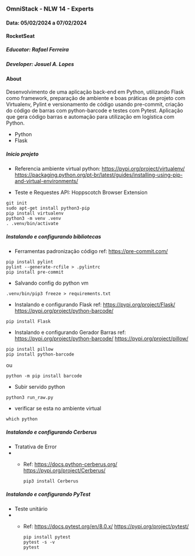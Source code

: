 ### OmniStack - NLW 14 - Experts

#### Data: 05/02/2024 a 07/02/2024

#### RocketSeat

##### Educator: Rafael Ferreira

##### Developer: Josuel A. Lopes

#### About

Desenvolvimento de uma aplicação back-end em Python, utilizando Flask como framework, preparação de ambiente e boas práticas de projeto com Virtualenv, Pylint e versionamento de código usando pre-commit, criação do código de barras com python-barcode e testes com Pytest.
Aplicação que gera código barras e automação para utilização em logística com Python.

- Python
- Flask

##### Inicio projeto

- Referencia ambiente virtual python:
  https://pypi.org/project/virtualenv/
  https://packaging.python.org/pt-br/latest/guides/installing-using-pip-and-virtual-environments/

- Teste e Requestes API: Hoppscotch Browser Extension

```
git init
sudo apt-get install python3-pip
pip install virtualenv
python3 -m venv .venv
. .venv/bin/activate

```

##### Instalando e configurando bibliotecas

- Ferramentas padronização código
  ref: https://pre-commit.com/

```
pip install pylint
pylint --generate-rcfile > .pylintrc
pip install pre-commit
```

- Salvando config do python vm

```
.venv/bin/pip3 freeze > requirements.txt
```

- Instalando e configurando Flask
  ref:
  https://pypi.org/project/Flask/
  https://pypi.org/project/python-barcode/

```
pip install Flask
```

- Instalando e configurando Gerador Barras
  ref:
  https://pypi.org/project/python-barcode/
  https://pypi.org/project/pillow/

```
pip install pillow
pip install python-barcode
```

ou

```
python -m pip install barcode
```

- Subir servido python

```
python3 run_raw.py
```

- verificar se esta no ambiente virtual

```
which python
```

##### Instalando e configurando Cerberus

- Tratativa de Error
- - Ref:
    https://docs.python-cerberus.org/
    https://pypi.org/project/Cerberus/

    ```
    pip3 install Cerberus
    ```

##### Instalando e configurando PyTest

- Teste unitário
- - Ref:
    https://docs.pytest.org/en/8.0.x/
    https://pypi.org/project/pytest/

    ```
    pip install pytest
    pytest -s -v
    pytest
    ```

